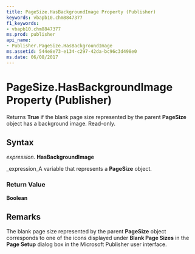 ```yaml
---
title: PageSize.HasBackgroundImage Property (Publisher)
keywords: vbapb10.chm8847377
f1_keywords:
- vbapb10.chm8847377
ms.prod: publisher
api_name:
- Publisher.PageSize.HasBackgroundImage
ms.assetid: 544e8e73-e134-c297-42da-bc96c3d498e0
ms.date: 06/08/2017
---
```



# PageSize.HasBackgroundImage Property (Publisher)

Returns **True** if the blank page size represented by the parent **PageSize** object has a background image. Read-only.


## Syntax

 _expression_. **HasBackgroundImage**

 _expression_A variable that represents a **PageSize** object.


### Return Value

 **Boolean**


## Remarks

The blank page size represented by the parent **PageSize** object corresponds to one of the icons displayed under **Blank Page Sizes** in the **Page Setup** dialog box in the Microsoft Publisher user interface.


